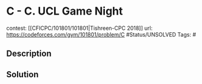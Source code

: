 # C - C. UCL Game Night

contest: [[CFICPC/101801/101801|Tishreen-CPC 2018]]
url: https://codeforces.com/gym/101801/problem/C
#Status/UNSOLVED
Tags: #

## Description

## Solution


